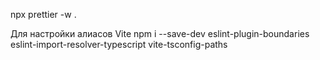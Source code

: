 npx prettier -w .

Для настройки алиасов Vite
npm i --save-dev eslint-plugin-boundaries eslint-import-resolver-typescript vite-tsconfig-paths
